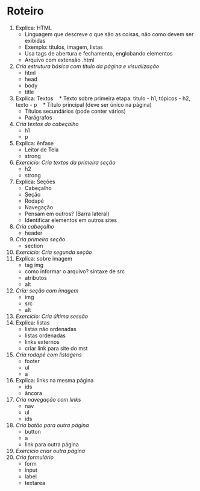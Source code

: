 # Roteiro

1. Explica: HTML 
    * Linguagem que descreve o que são as coisas, não como devem ser exibidas
    * Exemplo: titulos, imagem, listas
    * Usa tags de abertura e fechamento, englobando elementos
    * Arquivo com extensão .html
1. *Cria estrutura básica com título da página e visualização*
    * html
    * head
    * body
    * title
1. Explica: Textos
    * Texto sobre primeira etapa: título - h1, tópicos - h2, texto - p
    * Título principal (deve ser único na página)
    * Títulos secundários (pode conter vários)
    * Parágrafos
1. *Cria textos do cabeçalho*
    * h1 
    * p
1. Explica: ênfase
    * Leitor de Tela
    * strong
1. *Exercício: Cria textos da primeira seção*
    * h2
    * strong
1. Explica: Seções
    * Cabeçalho
    * Seção
    * Rodapé
    * Navegação
    * Pensam em outros? (Barra lateral)
    * Identificar elementos em outros sites
1. *Cria cabeçalho*
    * header
1. *Cria primeira seção*
    * section
1. *Exercício: Cria segunda seção*
1. Explica: sobre imagem
    * tag img
    * como informar o arquivo? sintaxe de src
    * atributos
    * alt 
1. *Cria: seção com imagem*
    * img
    * src
    * alt
1. *Exercício: Cria última sessão*
1. Explica: listas
    * listas não ordenadas
    * listas ordenadas
    * links externos
    * criar link para site do mst 
1. *Cria rodapé com listagens*
    * footer
    * ul
    * a
1. Explica: links na mesma página
    * ids
    * âncora 
1. *Cria navegação com links*
    * nav
    * ul 
    * ids
1. *Cria botão para outra página*
    * button
    * a
    * link para outra página
1. *Exercício criar outra página*
1. *Cria formulário*
    * form
    * input
    * label
    * textarea

 
